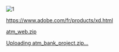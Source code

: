 ![1](https://user-images.githubusercontent.com/25367933/128257135-d579ba7b-1a8f-46ca-819d-182c300af6df.png)

https://www.adobe.com/fr/products/xd.html

[atm_web.zip](https://github.com/lilstav/lilstav/files/6934474/atm_web.zip)

[Uploading atm_bank_project.zip…]()
